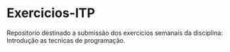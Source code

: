 # Exercicios-ITP
Repositorio destinado a submissão dos exercicios semanais da disciplina: Introdução as tecnicas de programação.
